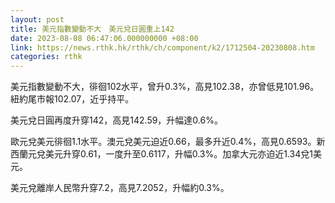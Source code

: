 ```yaml
---
layout: post
title: 美元指數變動不大　美元兌日圓重上142
date: 2023-08-08 06:47:06.000000000 +08:00
link: https://news.rthk.hk/rthk/ch/component/k2/1712504-20230808.htm
categories: rthk
---
```


美元指數變動不大，徘徊102水平，曾升0.3%，高見102.38，亦曾低見101.96。紐約尾市報102.07，近乎持平。

美元兌日圓再度升穿142，高見142.59，升幅達0.6%。

歐元兌美元徘徊1.1水平。澳元兌美元迫近0.66，最多升近0.4%，高見0.6593。新西蘭元兌美元升穿0.61，一度升至0.6117，升幅0.3%。加拿大元亦迫近1.34兌1美元。

美元兌離岸人民幣升穿7.2，高見7.2052，升幅約0.3%。
